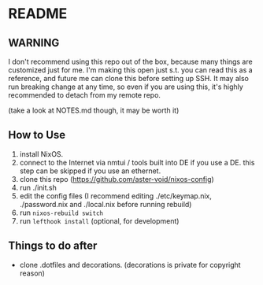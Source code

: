 # README

## WARNING

I don't recommend using this repo out of the box, because many things are customized just for me.
I'm making this open just s.t. you can read this as a reference, and future me can clone this before setting up SSH.
It may also run breaking change at any time, so even if you are using this, it's highly recommended to detach from my remote repo.

(take a look at NOTES.md though, it may be worth it)

## How to Use

1. install NixOS.
2. connect to the Internet via nmtui / tools built into DE if you use a DE. this step can be skipped if you use an ethernet.
3. clone this repo (https://github.com/aster-void/nixos-config)
4. run ./init.sh
5. edit the config files (I recommend editing ./etc/keymap.nix, ./password.nix and ./local.nix before running rebuild)
6. run `nixos-rebuild switch`
7. run `lefthook install` (optional, for development)

## Things to do after

- clone .dotfiles and decorations. (decorations is private for copyright reason)
